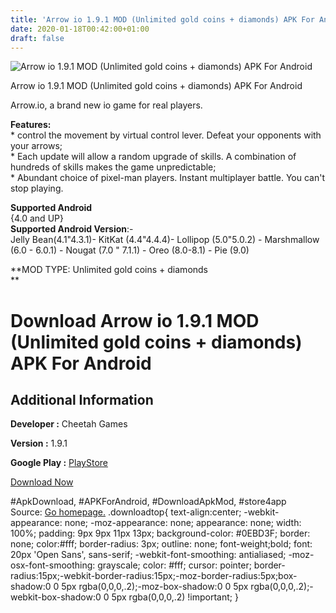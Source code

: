 ```yaml
---
title: 'Arrow io 1.9.1 MOD (Unlimited gold coins + diamonds) APK For Android'
date: 2020-01-18T00:42:00+01:00
draft: false
---
```


![Arrow io 1.9.1 MOD (Unlimited gold coins + diamonds) APK For Android](https://i0.wp.com/apkhome.net/wp-content/uploads/2020/01/Arrow-io-1.9.1-MOD-Unlimited-gold-coins-diamonds.png "Arrow io 1.9.1 MOD (Unlimited gold coins + diamonds) APK For Android")

  

Arrow io 1.9.1 MOD (Unlimited gold coins + diamonds) APK For Android

Arrow.io, a brand new io game for real players.

**Features:**  
\* control the movement by virtual control lever. Defeat your opponents with your arrows;  
\* Each update will allow a random upgrade of skills. A combination of hundreds of skills makes the game unpredictable;  
\* Abundant choice of pixel-man players. Instant multiplayer battle. You can't stop playing.

**Supported Android**  
{4.0 and UP}  
**Supported Android Version**:-  
Jelly Bean(4.1"4.3.1)- KitKat (4.4"4.4.4)- Lollipop (5.0"5.0.2) - Marshmallow (6.0 - 6.0.1) - Nougat (7.0 " 7.1.1) - Oreo (8.0-8.1) - Pie (9.0)

**MOD TYPE: Unlimited gold coins + diamonds  
**

Download Arrow io 1.9.1 MOD (Unlimited gold coins + diamonds) APK For Android
=============================================================================

Additional Information
----------------------

**Developer :** Cheetah Games

**Version :** 1.9.1

**Google Play :** [PlayStore](https://play.google.com/store/apps/details?id=com.cmcm.arrowio)

  

[Download Now](https://store4app.co/post/arrow-io-1-9-1-mod-unlimited-gold-coins-diamonds-apk-for-android_1579287446)

  
#ApkDownload, #APKForAndroid, #DownloadApkMod, #store4app  
Source: [Go homepage.](https://store4app.co/post/arrow-io-1-9-1-mod-unlimited-gold-coins-diamonds-apk-for-android_1579287446) .downloadtop{ text-align:center; -webkit-appearance: none; -moz-appearance: none; appearance: none; width: 100%; padding: 9px 9px 11px 13px; background-color: #0EBD3F; border: none; color:#fff; border-radius: 3px; outline: none; font-weight;bold; font: 20px 'Open Sans', sans-serif; -webkit-font-smoothing: antialiased; -moz-osx-font-smoothing: grayscale; color: #fff; cursor: pointer; border-radius:15px;-webkit-border-radius:15px;-moz-border-radius:5px;box-shadow:0 0 5px rgba(0,0,0,.2);-moz-box-shadow:0 0 5px rgba(0,0,0,.2);-webkit-box-shadow:0 0 5px rgba(0,0,0,.2) !important; }